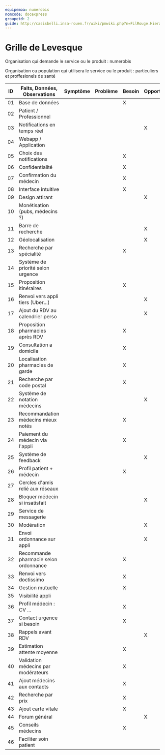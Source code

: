 ```yaml
---
equipemoa: numerobis
nomcode: docexpress
groupetd: 2
guide: http://casisbelli.insa-rouen.fr/wiki/pmwiki.php?n=FilRouge.HierachiserBesoins
---
```


# Grille de Levesque

Organisation qui demande le service ou le produit : numerobis

Organisation ou population qui utilisera le service ou le produit : particuliers et proffesionels de santé

| ID | Faits, Données, Observations          | Symptôme | Problème | Besoin | Opportunité | Solution | Objectif | Relatif à | Hors-sujet |
|----|---------------------------------------|----------|----------|--------|-------------|----------|----------|-----------|------------|
| 01 | Base de données             	         |          |          |   X    |             |          |          |           |            |
| 02 | Patient / Professionnel    	         |          |          |        |             |          |          |           |            |
| 03 | Notifications en temps réel           |          |          |        |     X       |          |          |           |            |
| 04 | Webapp / Application         	     |          |          |        |             |          |          |           |            |
| 05 | Choix des notifications   	         |          |          |   X    |             |          |          |           |            |
| 06 | Confidentialité                       |          |          |   X    |             |          |          |           |            |
| 07 | Confirmation du médecin               |          |          |   X    |             |          |          |           |            |
| 08 | Interface intuitive                   |          |          |   X    |             |          |          |           |            |
| 09 | Design attirant                       |          |          |        |     X       |          |          |           |            |
| 10 | Monétisation (pubs, médecins ?)       |          |          |        |             |          |          |           |            |
| 11 | Barre de recherche                    |          |          |        |     X       |          |          |           |            |
| 12 | Géolocalisation                       |          |          |        |     X       |          |          |           |            |
| 13 | Recherche par spécialité              |          |          |   X    |             |          |          |           |            |
| 14 | Système de priorité selon urgence     |          |          |        |             |          |          |           |            |
| 15 | Proposition itinéraires               |          |          |   X    |             |          |          |           |            |
| 16 | Renvoi vers appli tiers (Uber...)     |          |          |        |     X       |          |          |           |            |
| 17 | Ajout du RDV au calendrier perso      |          |          |        |     X       |          |          |           |            |
| 18 | Proposition pharmacies après RDV      |          |          |   X    |             |          |          |           |            |
| 19 | Consultation a domicile               |          |          |   X    |             |          |          |           |            |
| 20 | Localisation pharmacies de garde      |          |          |   X    |             |          |          |           |            |
| 21 | Recherche par code postal             |          |          |   X    |             |          |          |           |            |
| 22 | Système de notation médecins          |          |          |        |      X      |          |          |           |            |
| 23 | Recommandation médecins mieux notés   |          |          |   X    |             |          |          |           |            |
| 24 | Paiement du médecin via l'appli       |          |          |   X    |             |          |          |           |            |
| 25 | Système de feedback                   |          |          |        |      X      |          |          |           |            |
| 26 | Profil patient + médecin              |          |          |   X    |             |          |          |           |            |
| 27 | Cercles d'amis relié aux réseaux      |          |          |        |             |          |          |           |            |
| 28 | Bloquer médecin si insatisfait        |          |          |        |      X      |          |          |           |            |
| 29 | Service de messagerie                 |          |          |        |             |          |          |           |            |
| 30 | Modération                            |          |          |        |      X      |          |          |           |            |
| 31 | Envoi ordonnance sur appli            |          |          |        |      X      |          |          |           |            |
| 32 | Recommande pharmacie selon ordonnance |          |          |   X    |             |          |          |           |            |
| 33 | Renvoi vers doctissimo                |          |          |   X    |             |          |          |           |            |
| 34 | Gestion mutuelle                      |          |          |   X    |             |          |          |           |            |
| 35 | Visibilité appli                      |          |          |        |             |          |          |           |            |
| 36 | Profil médecin : CV ...               |          |          |   X    |             |          |          |           |            |
| 37 | Contact urgence si besoin             |          |          |   X    |             |          |          |           |            |
| 38 | Rappels avant RDV                     |          |          |        |      X      |          |          |           |            |
| 39 | Estimation attente moyenne            |          |          |   X    |             |          |          |           |            |
| 40 | Validation médecins par modérateurs   |          |          |   X    |             |          |          |           |            |
| 41 | Ajout médecins aux contacts           |          |          |   X    |             |          |          |           |            |
| 42 | Recherche par prix                    |          |          |   X    |             |          |          |           |            |
| 43 | Ajout carte vitale                    |          |          |   X    |             |          |          |           |            |
| 44 | Forum général                         |          |          |        |      X      |          |          |           |            |
| 45 | Conseils médecins                     |          |          |   X    |             |          |          |           |            |
| 46 | Faciliter soin patient                |          |          |        |             |          |    X     |           |            |
